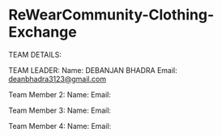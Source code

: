 # ReWearCommunity-Clothing-Exchange

TEAM DETAILS:

TEAM LEADER:
Name: DEBANJAN BHADRA
Email: deanbhadra3123@gmail.com

Team Member 2:
Name:
Email:

Team Member 3:
Name:
Email:

Team Member 4:
Name:
Email:
